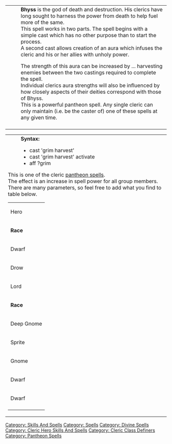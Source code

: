 <table>
<tbody>
<tr class="odd">
<td><dl>
<dt></dt>
<dd>
<strong>Bhyss</strong> is the god of death and destruction. His clerics
have long sought to harness the power from death to help fuel more of
the same.
</dd>
<dd>
This spell works in two parts. The spell begins with a simple cast which
has no other purpose than to start the process.
</dd>
<dd>
A second cast allows creation of an aura which infuses the cleric and
his or her allies with unholy power.
</dd>
</dl>
<dl>
<dt></dt>
<dd>
The strength of this aura can be increased by ... harvesting enemies
between the two castings required to complete the spell.
</dd>
<dd>
Individual clerics aura strengths will also be influenced by how closely
aspects of their deities correspond with those of Bhyss.
</dd>
<dd>
This is a powerful pantheon spell. Any single cleric can only maintain
(i.e. be the caster of) one of these spells at any given time.
</dd>
</dl></td>
</tr>
<tr class="even">
<td></td>
</tr>
</tbody>
</table>

<table>
<tbody>
<tr class="odd">
<td><dl>
<dt></dt>
<dd>
<strong>Syntax:</strong>
<ul>
<li>cast 'grim harvest'</li>
<li>cast 'grim harvest' activate</li>
<li>aff ?grim</li>
</ul>
</dd>
</dl>
<p>This is one of the cleric <a href=":Category:_Pantheon_Spells.md"
title="wikilink"> pantheon spells</a>.<br />
The effect is an increase in spell power for all group members.<br />
There are many parameters, so feel free to add what you find to table
below.<br />
</p>
<table>
<tbody>
<tr class="odd">
<td><p>Hero</p></td>
</tr>
<tr class="even">
<td><p><strong>Race</strong></p></td>
</tr>
<tr class="odd">
<td><p>Dwarf</p></td>
</tr>
<tr class="even">
<td><p>Drow</p></td>
</tr>
<tr class="odd">
<td><p>Lord</p></td>
</tr>
<tr class="even">
<td><p><strong>Race</strong></p></td>
</tr>
<tr class="odd">
<td><p>Deep Gnome</p></td>
</tr>
<tr class="even">
<td><p>Sprite</p></td>
</tr>
<tr class="odd">
<td><p>Gnome</p></td>
</tr>
<tr class="even">
<td><p>Dwarf</p></td>
</tr>
<tr class="odd">
<td><p>Dwarf</p></td>
</tr>
<tr class="even">
<td></td>
</tr>
</tbody>
</table></td>
</tr>
</tbody>
</table>

[Category: Skills And Spells](Category:_Skills_And_Spells "wikilink")
[Category: Spells](Category:_Spells "wikilink") [Category: Divine
Spells](Category:_Divine_Spells "wikilink") [Category: Cleric Hero
Skills And Spells](Category:_Cleric_Hero_Skills_And_Spells "wikilink")
[Category: Cleric Class
Definers](Category:_Cleric_Class_Definers "wikilink") [Category:
Pantheon Spells](Category:_Pantheon_Spells "wikilink")
